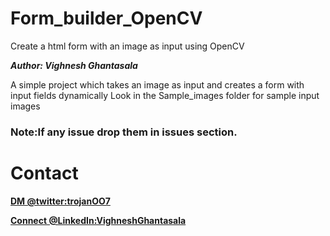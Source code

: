 # Form_builder_OpenCV
Create a html form with an image as input using OpenCV

***Author: Vighnesh Ghantasala***

A simple project which takes an image as input and creates a form with input fields dynamically Look in the Sample_images folder for sample input images

### Note:If any issue drop them in issues section.

# Contact
**[DM @twitter:trojanOO7](https://twitter.com/trojanOO7)**

**[Connect @LinkedIn:VighneshGhantasala](https://www.linkedin.com/in/vighnesh-ghantasala-49394094)**
